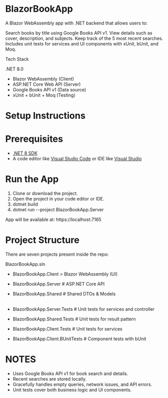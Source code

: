 # BlazorBookApp
A Blazor WebAssembly app with .NET backend that allows users to:

Search books by title using Google Books API v1.
View details such as cover, description, and subjects.
Keep track of the 5 most recent searches.
Includes unit tests for services and UI components with xUnit, bUnit, and Moq.

Tech Stack

.NET 8.0
- Blazor WebAssembly (Client)
- ASP.NET Core Web API (Server)
- Google Books API v1 (Data source)
- xUnit + bUnit + Moq (Testing)


# Setup Instructions
# Prerequisites
- [.NET 8 SDK](https://dotnet.microsoft.com/en-us/download)
- A code editor like [Visual Studio Code](https://code.visualstudio.com/download) or IDE like [Visual Studio](https://visualstudio.microsoft.com/vs/community/)


# Run the App
1. Clone or download the project.
1. Open the project in your code editor or IDE.
1. dotnet build
1. dotnet run --project BlazorBookApp.Server

App will be available at: https://localhost:7165

# Project Structure

There are seven projects present inside the repo:

BlazorBookApp.sln
 - BlazorBookApp.Client            > Blazor WebAssembly (UI)
 - BlazorBookApp.Server            # ASP.NET Core API
 - BlazorBookApp.Shared            # Shared DTOs & Models <br><br>

   
 - BlazorBookApp.Server.Tests      # Unit tests for services and controller
 - BlazorBookApp.Shared.Tests      # Unit tests for result pattern
 - BlazorBookApp.Client.Tests      # Unit tests for services
 - BlazorBookApp.Client.BUnitTests # Component tests with bUnit

# NOTES
- Uses Google Books API v1 for book search and details.
- Recent searches are stored locally.
- Gracefully handles empty queries, network issues, and API errors.
- Unit tests cover both business logic and UI components.
